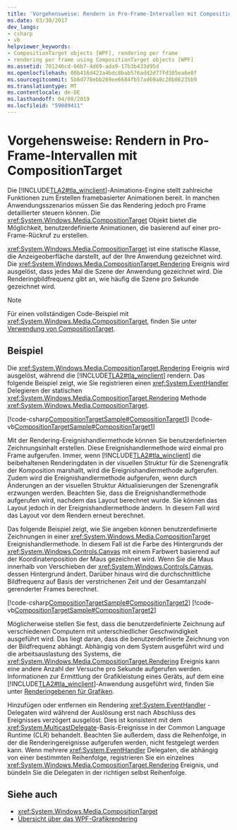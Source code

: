 ```yaml
---
title: 'Vorgehensweise: Rendern in Pro-Frame-Intervallen mit CompositionTarget'
ms.date: 03/30/2017
dev_langs:
- csharp
- vb
helpviewer_keywords:
- CompositionTarget objects [WPF], rendering per frame
- rendering per frame using CompositionTarget objects [WPF]
ms.assetid: 701246cd-66b7-4d69-ada9-17b3b433d95d
ms.openlocfilehash: 00b416d423a4bdc8bab576add2d77fd305ea6e0f
ms.sourcegitcommit: 5b6d778ebb269ee6684fb57ad69a8c28b06235b9
ms.translationtype: MT
ms.contentlocale: de-DE
ms.lasthandoff: 04/08/2019
ms.locfileid: "59089411"
---
```

# <a name="how-to-render-on-a-per-frame-interval-using-compositiontarget"></a>Vorgehensweise: Rendern in Pro-Frame-Intervallen mit CompositionTarget
Die [!INCLUDE[TLA2#tla_winclient](../../../../includes/tla2sharptla-winclient-md.md)]-Animations-Engine stellt zahlreiche Funktionen zum Erstellen framebasierter Animationen bereit. In manchen Anwendungsszenarios müssen Sie das Rendering jedoch pro Frame detaillierter steuern können. Die <xref:System.Windows.Media.CompositionTarget> Objekt bietet die Möglichkeit, benutzerdefinierte Animationen, die basierend auf einer pro-Frame-Rückruf zu erstellen.  
  
 <xref:System.Windows.Media.CompositionTarget> ist eine statische Klasse, die Anzeigeoberfläche darstellt, auf der Ihre Anwendung gezeichnet wird. Die <xref:System.Windows.Media.CompositionTarget.Rendering> Ereignis wird ausgelöst, dass jedes Mal die Szene der Anwendung gezeichnet wird. Die Renderingbildfrequenz gibt an, wie häufig die Szene pro Sekunde gezeichnet wird.  
  
> [!NOTE]
>  Für einen vollständigen Code-Beispiel mit <xref:System.Windows.Media.CompositionTarget>, finden Sie unter [Verwendung von CompositionTarget](https://go.microsoft.com/fwlink/?LinkID=160045).  
  
## <a name="example"></a>Beispiel  
 Die <xref:System.Windows.Media.CompositionTarget.Rendering> Ereignis wird ausgelöst, während die [!INCLUDE[TLA2#tla_winclient](../../../../includes/tla2sharptla-winclient-md.md)] rendern. Das folgende Beispiel zeigt, wie Sie registrieren einen <xref:System.EventHandler> Delegieren der statischen <xref:System.Windows.Media.CompositionTarget.Rendering> Methode <xref:System.Windows.Media.CompositionTarget>.  
  
 [!code-csharp[CompositionTargetSample#CompositionTarget1](~/samples/snippets/csharp/VS_Snippets_Wpf/CompositionTargetSample/CSharp/Window1.xaml.cs#compositiontarget1)]
 [!code-vb[CompositionTargetSample#CompositionTarget1](~/samples/snippets/visualbasic/VS_Snippets_Wpf/CompositionTargetSample/visualbasic/window1.xaml.vb#compositiontarget1)]  
  
 Mit der Rendering-Ereignishandlermethode können Sie benutzerdefinierten Zeichnungsinhalt erstellen. Diese Ereignishandlermethode wird einmal pro Frame aufgerufen. Immer, wenn [!INCLUDE[TLA2#tla_winclient](../../../../includes/tla2sharptla-winclient-md.md)] die beibehaltenen Renderingdaten in der visuellen Struktur für die Szenengrafik der Komposition marshallt, wird die Ereignishandlermethode aufgerufen. Zudem wird die Ereignishandlermethode aufgerufen, wenn durch Änderungen an der visuellen Struktur Aktualisierungen der Szenengrafik erzwungen werden. Beachten Sie, dass die Ereignishandlermethode aufgerufen wird, nachdem das Layout berechnet wurde. Sie können das Layout jedoch in der Ereignishandlermethode ändern. In diesem Fall wird das Layout vor dem Rendern erneut berechnet.  
  
 Das folgende Beispiel zeigt, wie Sie angeben können benutzerdefinierte Zeichnungen in einer <xref:System.Windows.Media.CompositionTarget> Ereignishandlermethode. In diesem Fall ist die Farbe des Hintergrunds der <xref:System.Windows.Controls.Canvas> mit einem Farbwert basierend auf der Koordinatenposition der Maus gezeichnet wird. Wenn Sie die Maus innerhalb von Verschieben der <xref:System.Windows.Controls.Canvas>, dessen Hintergrund ändert. Darüber hinaus wird die durchschnittliche Bildfrequenz auf Basis der verstrichenen Zeit und der Gesamtanzahl gerenderter Frames berechnet.  
  
 [!code-csharp[CompositionTargetSample#CompositionTarget2](~/samples/snippets/csharp/VS_Snippets_Wpf/CompositionTargetSample/CSharp/Window1.xaml.cs#compositiontarget2)]
 [!code-vb[CompositionTargetSample#CompositionTarget2](~/samples/snippets/visualbasic/VS_Snippets_Wpf/CompositionTargetSample/visualbasic/window1.xaml.vb#compositiontarget2)]  
  
 Möglicherweise stellen Sie fest, dass die benutzerdefinierte Zeichnung auf verschiedenen Computern mit unterschiedlicher Geschwindigkeit ausgeführt wird. Das liegt daran, dass die benutzerdefinierte Zeichnung von der Bildfrequenz abhängt. Abhängig von dem System ausgeführt wird und die arbeitsauslastung des Systems, die <xref:System.Windows.Media.CompositionTarget.Rendering> Ereignis kann eine andere Anzahl der Versuche pro Sekunde aufgerufen werden. Informationen zur Ermittlung der Grafikleistung eines Geräts, auf dem eine [!INCLUDE[TLA2#tla_winclient](../../../../includes/tla2sharptla-winclient-md.md)]-Anwendung ausgeführt wird, finden Sie unter [Renderingebenen für Grafiken](../advanced/graphics-rendering-tiers.md).  
  
 Hinzufügen oder entfernen ein Rendering <xref:System.EventHandler> -Delegaten wird während der Auslösung erst nach Abschluss des Ereignisses verzögert ausgelöst. Dies ist konsistent mit dem <xref:System.MulticastDelegate>-Basis-Ereignisse in der Common Language Runtime (CLR) behandelt. Beachten Sie außerdem, dass die Reihenfolge, in der die Renderingereignisse aufgerufen werden, nicht festgelegt werden kann. Wenn mehrere <xref:System.EventHandler> Delegaten, die abhängig von einer bestimmten Reihenfolge, registrieren Sie ein einzelnes <xref:System.Windows.Media.CompositionTarget.Rendering> Ereignis, und bündeln Sie die Delegaten in der richtigen selbst Reihenfolge.  
  
## <a name="see-also"></a>Siehe auch

- <xref:System.Windows.Media.CompositionTarget>
- [Übersicht über das WPF-Grafikrendering](wpf-graphics-rendering-overview.md)
